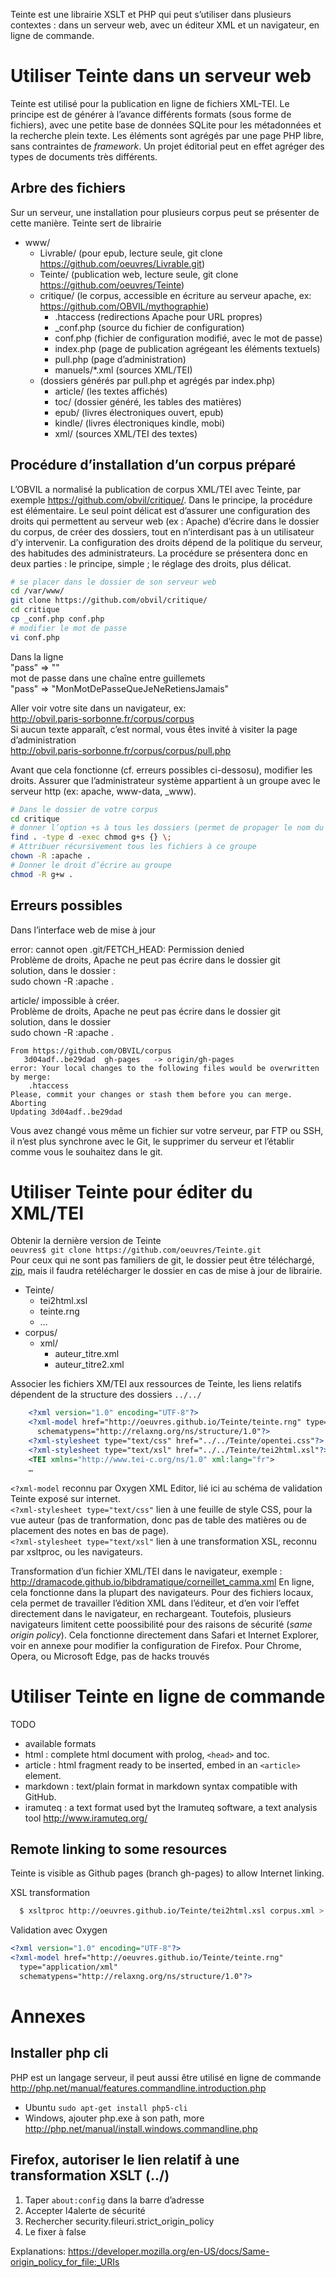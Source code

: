 Teinte est une librairie XSLT et PHP qui peut s’utiliser dans plusieurs contextes : dans un serveur web, avec un éditeur XML et un navigateur, en ligne de commande. 

# Utiliser Teinte dans un serveur web

Teinte est utilisé pour la publication en ligne de fichiers XML-TEI. Le principe est de générer à l’avance différents formats (sous forme de fichiers), avec une petite base de données SQLite pour les métadonnées et la recherche plein texte. Les éléments sont agrégés par une page PHP libre, sans contraintes de *framework*. Un projet éditorial peut en effet agréger des types de documents très différents.

## Arbre des fichiers

Sur un serveur, une installation pour plusieurs corpus peut se présenter de cette manière. Teinte sert de librairie 

* www/
  * Livrable/ (pour epub, lecture seule, git clone https://github.com/oeuvres/Livrable.git)
  * Teinte/ (publication web, lecture seule, git clone https://github.com/oeuvres/Teinte)
  * critique/ (le corpus, accessible en écriture au serveur apache, ex: https://github.com/OBVIL/mythographie)
    * .htaccess (redirections Apache pour URL propres)
    * _conf.php (source du fichier de configuration)
    * conf.php (fichier de configuration modifié, avec le mot de passe)
    * index.php (page de publication agrégeant les éléments textuels)
    * pull.php (page d’administration)
    * manuels/*.xml (sources XML/TEI)
  * (dossiers générés par pull.php et agrégés par index.php)
    * article/ (les textes affichés)
    * toc/ (dossier généré, les tables des matières)
    * epub/ (livres électroniques ouvert, epub)
    * kindle/ (livres électroniques kindle, mobi)
    * xml/ (sources XML/TEI des textes)

## Procédure d’installation d’un corpus préparé

L’OBVIL a normalisé la publication de corpus XML/TEI avec Teinte, par exemple https://github.com/obvil/critique/.
Dans le principe, la procédure est élémentaire. Le seul point délicat est d’assurer une configuration des droits qui permettent au serveur web (ex : Apache) d’écrire dans le dossier du corpus, de créer des dossiers, tout en n’interdisant pas à un utilisateur d’y intervenir. La configuration des droits dépend de la politique du serveur, des habitudes des administrateurs. La procédure se présentera donc en deux parties : le principe, simple ; le réglage des droits, plus délicat.

```sh
# se placer dans le dossier de son serveur web
cd /var/www/ 
git clone https://github.com/obvil/critique/
cd critique
cp _conf.php conf.php
# modifier le mot de passe 
vi conf.php
```

Dans la ligne<br/>
"pass" => ""<br/>
mot de passe dans une chaîne entre guillemets<br/>
"pass" => "MonMotDePasseQueJeNeRetiensJamais"

Aller voir votre site dans un navigateur, ex:
<br/>http://obvil.paris-sorbonne.fr/corpus/corpus
<br/>Si aucun texte apparaît, c’est normal, vous êtes invité à visiter la page d’administration
<br/>http://obvil.paris-sorbonne.fr/corpus/corpus/pull.php

Avant que cela fonctionne (cf. erreurs possibles ci-dessosu), modifier les droits. Assurer que l’administrateur système appartient à un groupe avec le serveur http (ex: apache, www-data, _www).

```sh
# Dans le dossier de votre corpus
cd critique
# donner l’option +s à tous les dossiers (permet de propager le nom du groupe aux fichiers créés)
find . -type d -exec chmod g+s {} \;
# Attribuer récursivement tous les fichiers à ce groupe
chown -R :apache .
# Donner le droit d’écrire au groupe
chmod -R g+w .
```

## Erreurs possibles

Dans l’interface web de mise à jour

error: cannot open .git/FETCH_HEAD: Permission denied
<br/>Problème de droits, Apache ne peut pas écrire dans le dossier git
<br/>solution, dans le dossier :
<br/>sudo chown -R :apache .

article/ impossible à créer.
<br/>Problème de droits, Apache ne peut pas écrire dans le dossier git
<br/>solution, dans le dossier
<br/>sudo chown -R :apache .

```
From https://github.com/OBVIL/corpus
   3d04adf..be29dad  gh-pages   -> origin/gh-pages
error: Your local changes to the following files would be overwritten by merge:
	.htaccess
Please, commit your changes or stash them before you can merge.
Aborting
Updating 3d04adf..be29dad
```
Vous avez changé vous même un fichier sur votre serveur, par FTP ou SSH, il n’est plus synchrone avec le Git, le supprimer du serveur et l’établir comme vous le souhaitez dans le git.


# Utiliser Teinte pour éditer du XML/TEI

Obtenir la dernière version de Teinte
<br/>`oeuvres$ git clone https://github.com/oeuvres/Teinte.git`
<br/>Pour ceux qui ne sont pas familiers de git, le dossier peut être téléchargé, [zip](https://github.com/oeuvres/Teinte/archive/gh-pages.zip), mais il faudra retélécharger le dossier en cas de mise à jour de librairie.


* Teinte/
  * tei2html.xsl
  * teinte.rng
  * …
* corpus/
  * xml/
    * auteur_titre.xml
    * auteur_titre2.xml

Associer les fichiers XM/TEI aux ressources de Teinte, les liens relatifs dépendent de la structure des dossiers `../../`
```xml
    <?xml version="1.0" encoding="UTF-8"?>
    <?xml-model href="http://oeuvres.github.io/Teinte/teinte.rng" type="application/xml" 
      schematypens="http://relaxng.org/ns/structure/1.0"?>
    <?xml-stylesheet type="text/css" href="../../Teinte/opentei.css"?>
    <?xml-stylesheet type="text/xsl" href="../../Teinte/tei2html.xsl"?>
    <TEI xmlns="http://www.tei-c.org/ns/1.0" xml:lang="fr">
    …
```

`<?xml-model` reconnu par Oxygen XML Editor, lié ici au schéma de validation Teinte exposé sur internet.
<br/>`<?xml-stylesheet type="text/css"` lien à une feuille de style CSS, pour la vue auteur (pas de tranformation, donc pas de table des matières ou de placement des notes en bas de page).
<br/>`<?xml-stylesheet type="text/xsl"` lien à une transformation XSL, reconnu par xsltproc, ou les navigateurs.

Transformation d’un fichier XML/TEI dans le navigateur, exemple : http://dramacode.github.io/bibdramatique/corneillet_camma.xml
En ligne, cela fonctionne dans la plupart des navigateurs. Pour des fichiers locaux, cela permet de travailler l’édition XML dans l’éditeur, et d’en voir l’effet directement dans le navigateur, en rechargeant. Toutefois, plusieurs navigateurs limitent cette poossibilité pour des raisons de sécurité (*same origin policy*). Cela fonctionne directement dans Safari et Internet Explorer, voir en annexe pour modifier la configuration de Firefox. Pour Chrome, Opera, ou Microsoft Edge, pas de hacks trouvés


# Utiliser Teinte en ligne de commande

TODO

* available formats
 * html : complete html document with prolog, `<head>` and toc.
 * article : html fragment ready to be inserted, embed in an `<article>` element.
 * markdown : text/plain format in markdown syntax compatible with GitHub.
 * iramuteq : a text format used byt the Iramuteq software, a text analysis tool http://www.iramuteq.org/

## Remote linking to some resources

Teinte is visible as Github pages (branch gh-pages) to allow Internet linking.

XSL transformation 
```bash
  $ xsltproc http://oeuvres.github.io/Teinte/tei2html.xsl corpus.xml > corpus.html
```

Validation avec Oxygen
```xml
<?xml version="1.0" encoding="UTF-8"?>
<?xml-model href="http://oeuvres.github.io/Teinte/teinte.rng"
  type="application/xml"
  schematypens="http://relaxng.org/ns/structure/1.0"?>
```

# Annexes

## Installer php cli

PHP est un langage serveur, il peut aussi être utilisé en ligne de commande http://php.net/manual/features.commandline.introduction.php

* Ubuntu `sudo apt-get install php5-cli`
* Windows, ajouter php.exe à son path, more http://php.net/manual/install.windows.commandline.php

## Firefox, autoriser le lien relatif à une transformation XSLT (../)

1. Taper `about:config` dans la barre d’adresse
2. Accepter l4alerte de sécurité
3. Rechercher security.fileuri.strict_origin_policy
4. Le fixer à false

Explanations: https://developer.mozilla.org/en-US/docs/Same-origin_policy_for_file:_URIs
